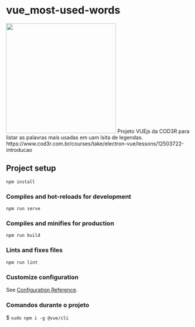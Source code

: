 # vue_most-used-words
<img src="https://s3.amazonaws.com/thinkific-import/220759/course_player_logo/1587411051149pretalogo200.png" width="300">
Projeto VUEjs da COD3R para listar as palavras mais usadas em uam lsita de legendas.
https://www.cod3r.com.br/courses/take/electron-vue/lessons/12503722-introducao


## Project setup
```
npm install
```

### Compiles and hot-reloads for development
```
npm run serve
```

### Compiles and minifies for production
```
npm run build
```

### Lints and fixes files
```
npm run lint
```

### Customize configuration
See [Configuration Reference](https://cli.vuejs.org/config/).

### Comandos durante o projeto
$ `sudo npm i -g @vue/cli`
